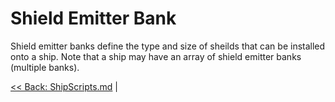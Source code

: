 # Shield Emitter Bank
Shield emitter banks define the type and size of sheilds that can be installed onto a ship. Note that a ship may have an array of shield emitter banks (multiple banks).

[<< Back: ShipScripts.md](../ShipScripts.md) |
